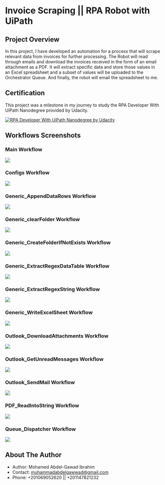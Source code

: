 # Invoice Scraping  || RPA Robot with UiPath

## Project Overview
In this project, I have developed an automation for a process that will scrape relevant data from invoices for further processing. The Robot will read through emails and download the invoices received in the form of an email attachment as a PDF. It will extract specific data and store those values in an Excel spreadsheet and a subset of values will be uploaded to the Orchestrator Queue. And finally, the robot will email the spreadsheet to me.

## Certification

This project was a milestone in my journey to study the RPA Developer With UiPath Nanodegree provided by Udacity.

[![RPA Developer With UiPath Nanodegree by Udacity](readme_imgs/RPA-Developer-With-UiPath-Nanodegree.png)](https://confirm.udacity.com/JVFFYTKP "RPA Developer With UiPath Nanodegree by Udacity")

## Workflows Screenshots

### Main Workflow
<img src="readme_imgs/Main.jpg">

### Configs Workflow
<img src="readme_imgs/Configs.jpg">

### Generic_AppendDataRows Workflow
<img src="readme_imgs/Generic_AppendDataRows.jpg">

### Generic_clearFolder Workflow
<img src="readme_imgs/Generic_clearFolder.jpg">

### Generic_CreateFolderIfNotExists Workflow
<img src="readme_imgs/Generic_CreateFolderIfNotExists.jpg">

### Generic_ExtractRegexDataTable Workflow
<img src="readme_imgs/Generic_ExtractRegexDataTable.jpg">

### Generic_ExtractRegexString Workflow
<img src="readme_imgs/Generic_ExtractRegexString.jpg">

### Generic_WriteExcelSheet Workflow
<img src="readme_imgs/Generic_WriteExcelSheet.jpg">

### Outlook_DownloadAttachments Workflow
<img src="readme_imgs/Outlook_DownloadAttachments.jpg">

### Outlook_GetUnreadMessages Workflow
<img src="readme_imgs/Outlook_GetUnreadMessages.jpg">

### Outlook_SendMail Workflow
<img src="readme_imgs/Outlook_SendMail.jpg">

### PDF_ReadIntoString Workflow
<img src="readme_imgs/PDF_ReadIntoString.jpg">

### Queue_Dispatcher Workflow
<img src="readme_imgs/Queue_Dispatcher.jpg">


## About The Author

* Author: Mohamed Abdel-Gawad Ibrahim
* Contact: muhammadabdelgawwad@gmail.com
* Phone: +201069052620 || +201147821232
